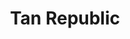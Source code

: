 ---
title: "Tan Republic"
url: /bend/tan-republic-northeast-bend-river-mall-avenue/
shop: beauty
---